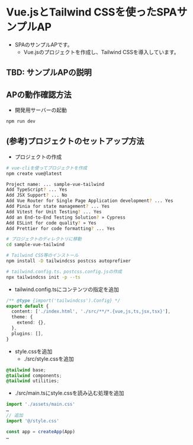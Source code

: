 # Vue.jsとTailwind CSSを使ったSPAサンプルAP

- SPAのサンプルAPです。
  - Vue.jsのプロジェクトを作成し、Tailwind CSSを導入しています。

## TBD: サンプルAPの説明

## APの動作確認方法

- 開発用サーバーの起動

```sh
npm run dev
```

## (参考)プロジェクトのセットアップ方法

- プロジェクトの作成

```sh
# vue-cliを使ってプロジェクトを作成
npm create vue@latest

Project name: ... sample-vue-tailwind
Add TypeScript? ... Yes
Add JSX Support? ... No
Add Vue Router for Single Page Application development? ... Yes
Add Pinia for state management? ... Yes
Add Vitest for Unit Testing? ... Yes
Add an End-to-End Testing Solution? » Cypress
Add ESLint for code quality? » Yes
Add Prettier for code formatting? ... Yes

# プロジェクトのディレクトリに移動
cd sample-vue-tailwind

# Tailwind CSS等のインストール
npm install -D tailwindcss postcss autoprefixer

# tailwind.config.ts、postcss.config.jsの作成
npx tailwindcss init -p --ts
```

- tailwind.config.tsにコンテンツの指定を追加

```ts
/** @type {import('tailwindcss').Config} */
export default {
  content: ['./index.html', './src/**/*.{vue,js,ts,jsx,tsx}'],
  theme: {
    extend: {},
  },
  plugins: [],
}
```

- style.cssを追加
  - ./src/style.cssを追加

```css
@tailwind base;
@tailwind components;
@tailwind utilities;
```

- ./src/main.tsにstyle.cssを読み込む処理を追加

```ts
import './assets/main.css'
…
// 追加
import '@/style.css'

const app = createApp(App)
…
```
